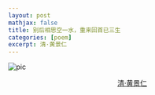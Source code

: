 ```yaml
---
layout: post
mathjax: false
title: 别后相思空一水，重来回首已三生
categories: [poem]
excerpt: 清·黄景仁
---
```



![pic]({{site.url}}/pics/poem/water.jpg)

<p align="center"><a href="http://en.35photo.pro/davidfotographer">清·黄景仁</a></p>